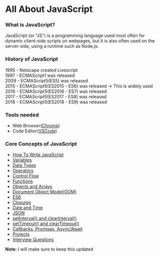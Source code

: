 # All About JavaScript

### What is JavaScript?
JavaScript (or "JS") is a programming language used most often for dynamic client-side scripts on webpages, but it is also often used on the server-side, using a runtime such as Node.js.

### History of JavaScript
1995 - Netscape created Livescript<br>
1997 - ECMAScript1 was released<br>
2009 - ECMAScript5(ES5) was released<br>
2015 - ECMAScript5(ES2015 - ES6) was released -> This is widely used<br>
2016 - ECMAScript5(ES2016 - ES7) was released<br>
2017 - ECMAScript5(ES2017 - ES8) was released<br>
2018 - ECMAScript5(ES2018 - ES9) was released<br>
### Tools needed
- Web Browser([Chrome](https://www.google.com/chrome/?brand=CHBD&brand=FKPE&gclid=Cj0KCQiA5vb-BRCRARIsAJBKc6IjMi1GbbkXQKjcpNOnOQVuXI8nmkx54QpyhTUpiDVEXAI32lHhvToaAtE-EALw_wcB&gclsrc=aw.ds))
- Code Editor([VSCode](https://code.visualstudio.com/download))
### Core Concepts of JavaScript
- [How To Write JavaScript](https://praveenoruganti.github.io/praveenoruganti-javascript/1_Basics)
- [Variables](https://praveenoruganti.github.io/praveenoruganti-javascript/2_Variables)
- [Data Types](https://praveenoruganti.github.io/praveenoruganti-javascript/3_Data%20Types)
- [Operators](https://praveenoruganti.github.io/praveenoruganti-javascript/4_Operators)
- [Control Flow](https://praveenoruganti.github.io/praveenoruganti-javascript/5_Control%20Flow)
- [Functions](https://praveenoruganti.github.io/praveenoruganti-javascript/6_Functions)
- [Objects and Arrays](https://praveenoruganti.github.io/praveenoruganti-javascript/7_Objects%20and%20Arrays)
- [Document Object Model(DOM)](https://praveenoruganti.github.io/praveenoruganti-javascript/8_Document%20Object%20Model(DOM))
- [ES6](https://praveenoruganti.github.io/praveenoruganti-javascript/9_ES6)
- [Closures](https://praveenoruganti.github.io/praveenoruganti-javascript/10_Closures)
- [Date and Time](https://praveenoruganti.github.io/praveenoruganti-javascript/11_Date_Time)
- [JSON](https://praveenoruganti.github.io/praveenoruganti-javascript/12_JSON)
- [setInterval() and clearInterval()](https://praveenoruganti.github.io/praveenoruganti-javascript/13_setInterval_clearInterval)
- [setTimeout() and clearTimeout()](https://praveenoruganti.github.io/praveenoruganti-javascript/14_setTimeout_clearTimeout)
- [Callbacks, Promises, Async/Await](https://praveenoruganti.github.io/praveenoruganti-javascript/15_Callbacks_Promises_Async_Await)
- [Projects](https://praveenoruganti.github.io/praveenoruganti-javascript/0_Projects)
- [Interview Questions](https://praveenoruganti.github.io/praveenoruganti-javascript/0_Interview%20Questions)

**Note**: I will make sure to keep this updated